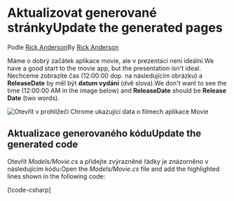 # <a name="update-the-generated-pages"></a><span data-ttu-id="0404c-101">Aktualizovat generované stránky</span><span class="sxs-lookup"><span data-stu-id="0404c-101">Update the generated pages</span></span>

<span data-ttu-id="0404c-102">Podle [Rick Anderson](https://twitter.com/RickAndMSFT)</span><span class="sxs-lookup"><span data-stu-id="0404c-102">By [Rick Anderson](https://twitter.com/RickAndMSFT)</span></span>

<span data-ttu-id="0404c-103">Máme o dobrý začátek aplikace movie, ale v prezentaci není ideální.</span><span class="sxs-lookup"><span data-stu-id="0404c-103">We have a good start to the movie app, but the presentation isn't ideal.</span></span> <span data-ttu-id="0404c-104">Nechceme zobrazíte čas (12:00:00 dop. na následujícím obrázku) a **ReleaseDate** by měl být **datum vydání** (dvě slova).</span><span class="sxs-lookup"><span data-stu-id="0404c-104">We don't want to see the time (12:00:00 AM in the image below) and **ReleaseDate** should be **Release Date** (two words).</span></span>

![Otevřít v prohlížeči Chrome ukazující data o filmech aplikace Movie](../../tutorials/razor-pages/sql/_static/m55.png)

## <a name="update-the-generated-code"></a><span data-ttu-id="0404c-106">Aktualizace generovaného kódu</span><span class="sxs-lookup"><span data-stu-id="0404c-106">Update the generated code</span></span>

<span data-ttu-id="0404c-107">Otevřít *Models/Movie.cs* a přidejte zvýrazněné řádky je znázorněno v následujícím kódu:</span><span class="sxs-lookup"><span data-stu-id="0404c-107">Open the *Models/Movie.cs* file and add the highlighted lines shown in the following code:</span></span>

[!code-csharp[](code/Models/Movie.cs?highlight=2,11-12)]
